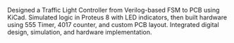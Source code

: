 Designed a Traffic Light Controller from Verilog-based FSM to PCB using KiCad. Simulated logic in Proteus 8 with LED indicators, then built hardware using 555 Timer, 4017 counter, and custom PCB layout. Integrated digital design, simulation, and hardware implementation.
